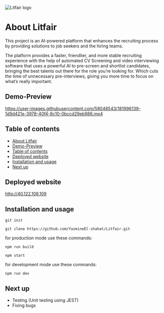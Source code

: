 ![Litfair logo](https://github.com/YasmineEl-shahat/Litfair/blob/master/public/assets/readme/animatedLogo.gif)

# About Litfair

This project is an AI-powered platform that enhances the recruiting process by providing solutions to job seekers and the hiring teams.

The platform provides a faster, friendlier, and more stable recruiting experience with the help of automated CV Screening and video interviewing software that uses a powerful AI to pre-screen and shortlist candidates, bringing the best talents out there for the role you’re looking for. Which cuts the time of unnecessary pre-interviews, giving you more time to focus on what’s really important.

## Demo-Preview


https://user-images.githubusercontent.com/58048543/181996139-1d9d421e-3978-40f4-8c10-0bccd29eb986.mp4



## Table of contents

- [About Litfair](#about-litfair)
- [Demo-Preview](#demo-preview)
- [Table of contents](#table-of-contents)
- [Deployed website](#deployed-website)
- [Installation and usage](#installation-and-usage)
- [Next up](#next-up)

## Deployed website

http://40.122.108.109

## Installation and usage

`git init`

`git clone https://github.com/YasmineEl-shahat/Litfair.git`

for production mode use these commands:

`npm run build`

`npm start`

for development mode use these commands:

`npm run dev`


## Next up

- Testing (Unit testing using JEST)
- Fixing bugs



